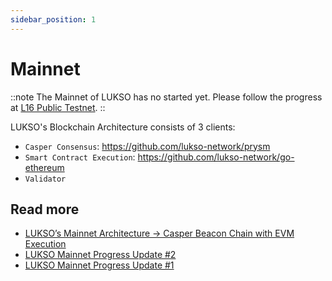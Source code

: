 ```yaml
---
sidebar_position: 1
---
```


# Mainnet

::note
The Mainnet of LUKSO has no started yet. Please follow the progress at [L16 Public Testnet](l16-testnet.md).
::

LUKSO's Blockchain Architecture consists of 3 clients:

- `Casper Consensus`: <https://github.com/lukso-network/prysm>
- `Smart Contract Execution`: <https://github.com/lukso-network/go-ethereum>
- `Validator`

## Read more

- [LUKSO’s Mainnet Architecture → Casper Beacon Chain with EVM Execution](https://medium.com/lukso/luksos-mainnet-architecture-casper-beacon-chain-with-evm-execution-f68f9ef7039a)
- [LUKSO Mainnet Progress Update #2](https://medium.com/lukso/an-update-on-the-road-to-mainnet-48d39ce411d7)
- [LUKSO Mainnet Progress Update #1](https://medium.com/lukso/lukso-mainnet-progress-update-1-5d678e47a3eb)
